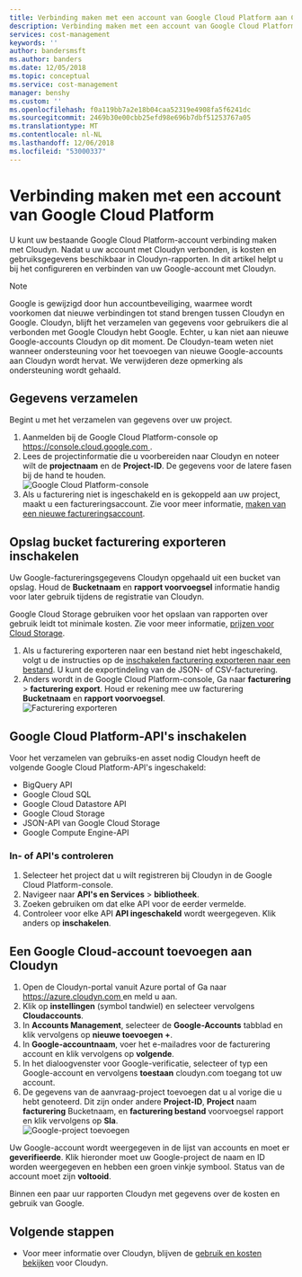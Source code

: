 ```yaml
---
title: Verbinding maken met een account van Google Cloud Platform aan Cloudyn in Azure | Microsoft Docs
description: Verbinding maken met een account van Google Cloud Platform om kosten en gebruiksgegevens in Cloudyn-rapporten weer te geven.
services: cost-management
keywords: ''
author: bandersmsft
ms.author: banders
ms.date: 12/05/2018
ms.topic: conceptual
ms.service: cost-management
manager: benshy
ms.custom: ''
ms.openlocfilehash: f0a119bb7a2e18b04caa52319e4908fa5f6241dc
ms.sourcegitcommit: 2469b30e00cbb25efd98e696b7dbf51253767a05
ms.translationtype: MT
ms.contentlocale: nl-NL
ms.lasthandoff: 12/06/2018
ms.locfileid: "53000337"
---
```

# <a name="connect-a-google-cloud-platform-account"></a>Verbinding maken met een account van Google Cloud Platform

U kunt uw bestaande Google Cloud Platform-account verbinding maken met Cloudyn. Nadat u uw account met Cloudyn verbonden, is kosten en gebruiksgegevens beschikbaar in Cloudyn-rapporten. In dit artikel helpt u bij het configureren en verbinden van uw Google-account met Cloudyn.

> [!NOTE]
> Google is gewijzigd door hun accountbeveiliging, waarmee wordt voorkomen dat nieuwe verbindingen tot stand brengen tussen Cloudyn en Google. Cloudyn, blijft het verzamelen van gegevens voor gebruikers die al verbonden met Google Cloudyn hebt Google. Echter, u kan niet aan nieuwe Google-accounts Cloudyn op dit moment. De Cloudyn-team weten niet wanneer ondersteuning voor het toevoegen van nieuwe Google-accounts aan Cloudyn wordt hervat. We verwijderen deze opmerking als ondersteuning wordt gehaald.

## <a name="collect-project-information"></a>Gegevens verzamelen

Begint u met het verzamelen van gegevens over uw project.

1. Aanmelden bij de Google Cloud Platform-console op [ https://console.cloud.google.com ](https://console.cloud.google.com).
2. Lees de projectinformatie die u voorbereiden naar Cloudyn en noteer wilt de **projectnaam** en de **Project-ID**. De gegevens voor de latere fasen bij de hand te houden.  
    ![Google Cloud Platform-console](./media/connect-google-account/gcp-console01.png)
3. Als u facturering niet is ingeschakeld en is gekoppeld aan uw project, maakt u een factureringsaccount. Zie voor meer informatie, [maken van een nieuwe factureringsaccount](https://cloud.google.com/billing/docs/how-to/manage-billing-account#create/_a/_new/_billing/_account).

## <a name="enable-storage-bucket-billing-export"></a>Opslag bucket facturering exporteren inschakelen

Uw Google-factureringsgegevens Cloudyn opgehaald uit een bucket van opslag. Houd de **Bucketnaam** en **rapport voorvoegsel** informatie handig voor later gebruik tijdens de registratie van Cloudyn.

Google Cloud Storage gebruiken voor het opslaan van rapporten over gebruik leidt tot minimale kosten. Zie voor meer informatie, [prijzen voor Cloud Storage](https://cloud.google.com/storage/pricing).

1. Als u facturering exporteren naar een bestand niet hebt ingeschakeld, volgt u de instructies op de [inschakelen facturering exporteren naar een bestand](https://cloud.google.com/billing/docs/how-to/export-data-file#how_to_enable_billing_export_to_a_file). U kunt de exportindeling van de JSON- of CSV-facturering.
2. Anders wordt in de Google Cloud Platform-console, Ga naar **facturering** > **facturering export**. Houd er rekening mee uw facturering **Bucketnaam** en **rapport voorvoegsel**.  
    ![Facturering exporteren](./media/connect-google-account/billing-export.png)

## <a name="enable-google-cloud-platform-apis"></a>Google Cloud Platform-API's inschakelen

Voor het verzamelen van gebruiks-en asset nodig Cloudyn heeft de volgende Google Cloud Platform-API's ingeschakeld:

- BigQuery API
- Google Cloud SQL
- Google Cloud Datastore API
- Google Cloud Storage
- JSON-API van Google Cloud Storage
- Google Compute Engine-API

### <a name="enable-or-verify-apis"></a>In- of API's controleren

1. Selecteer het project dat u wilt registreren bij Cloudyn in de Google Cloud Platform-console.
2. Navigeer naar **API's en Services** > **bibliotheek**.
3. Zoeken gebruiken om dat elke API voor de eerder vermelde.
4. Controleer voor elke API **API ingeschakeld** wordt weergegeven. Klik anders op **inschakelen**.

## <a name="add-a-google-cloud-account-to-cloudyn"></a>Een Google Cloud-account toevoegen aan Cloudyn

1. Open de Cloudyn-portal vanuit Azure portal of Ga naar [ https://azure.cloudyn.com ](https://azure.cloudyn.com/) en meld u aan.
2. Klik op **instellingen** (symbol tandwiel) en selecteer vervolgens **Cloudaccounts**.
3. In **Accounts Management**, selecteer de **Google-Accounts** tabblad en klik vervolgens op **nieuwe toevoegen +**.
4. In **Google-accountnaam**, voer het e-mailadres voor de facturering account en klik vervolgens op **volgende**.
5. In het dialoogvenster voor Google-verificatie, selecteer of typ een Google-account en vervolgens **toestaan** cloudyn.com toegang tot uw account.
6. De gegevens van de aanvraag-project toevoegen dat u al vorige die u hebt genoteerd. Dit zijn onder andere **Project-ID**, **Project** naam **facturering** Bucketnaam, en **facturering bestand** voorvoegsel rapport en klik vervolgens op  **Sla**.  
    ![Google-project toevoegen](./media/connect-google-account/add-project.png)

Uw Google-account wordt weergegeven in de lijst van accounts en moet er **geverifieerde**. Klik hieronder moet uw Google-project de naam en ID worden weergegeven en hebben een groen vinkje symbool. Status van de account moet zijn **voltooid**.

Binnen een paar uur rapporten Cloudyn met gegevens over de kosten en gebruik van Google.

## <a name="next-steps"></a>Volgende stappen

- Voor meer informatie over Cloudyn, blijven de [gebruik en kosten bekijken](./tutorial-review-usage.md) voor Cloudyn.

